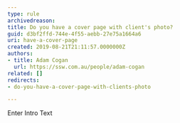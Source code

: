 ```yaml
---
type: rule
archivedreason: 
title: ​Do you have a cover page with client's photo?
guid: d3bf2ffd-744e-4f55-aebb-27e75a1664a6
uri: have-a-cover-page
created: 2019-08-21T21:11:57.0000000Z
authors:
- title: Adam Cogan
  url: https://ssw.com.au/people/adam-cogan
related: []
redirects:
- do-you-have-a-cover-page-with-clients-photo

---
```



Enter Intro Text
<br><excerpt class='endintro'></excerpt><br>



